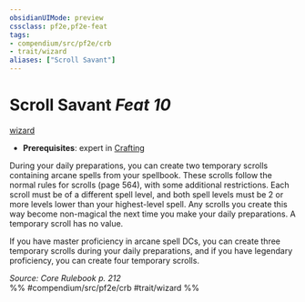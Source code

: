 ```yaml
---
obsidianUIMode: preview
cssclass: pf2e,pf2e-feat
tags:
- compendium/src/pf2e/crb
- trait/wizard
aliases: ["Scroll Savant"]
---
```

# Scroll Savant  *Feat 10*  
[wizard](rules/traits/wizard.md "Wizard Class Trait")  

- **Prerequisites**: expert in [Crafting](compendium/skills.md#Crafting)

During your daily preparations, you can create two temporary scrolls containing arcane spells from your spellbook. These scrolls follow the normal rules for scrolls (page 564), with some additional restrictions. Each scroll must be of a different spell level, and both spell levels must be 2 or more levels lower than your highest-level spell. Any scrolls you create this way become non-magical the next time you make your daily preparations. A temporary scroll has no value.

If you have master proficiency in arcane spell DCs, you can create three temporary scrolls during your daily preparations, and if you have legendary proficiency, you can create four temporary scrolls.

*Source: Core Rulebook p. 212*  
%% #compendium/src/pf2e/crb #trait/wizard %%